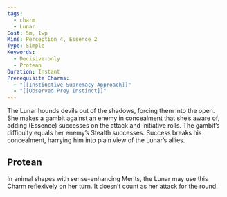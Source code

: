 ```yaml
---
tags:
  - charm
  - Lunar
Cost: 5m, 1wp
Mins: Perception 4, Essence 2
Type: Simple
Keywords:
  - Decisive-only
  - Protean
Duration: Instant
Prerequisite Charms:
  - "[[Instinctive Supremacy Approach]]"
  - "[[Observed Prey Instinct]]"
---
```

The Lunar hounds devils out of the shadows, forcing them into the open. She makes a gambit against an enemy in concealment that she’s aware of, adding (Essence) successes on the attack and Initiative rolls. The gambit’s difficulty equals her enemy’s Stealth successes. Success breaks his concealment, harrying him into plain view of the Lunar’s allies. 
## Protean 

In animal shapes with sense-enhancing Merits, the Lunar may use this Charm reflexively on her turn. It doesn’t count as her attack for the round.